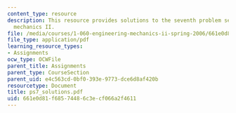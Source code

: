 ```yaml
---
content_type: resource
description: This resource provides solutions to the seventh problem set on engineering
  mechanics II.
file: /media/courses/1-060-engineering-mechanics-ii-spring-2006/661e0d81f68574486c3ecf066a2f4611_ps7_solutions.pdf
file_type: application/pdf
learning_resource_types:
- Assignments
ocw_type: OCWFile
parent_title: Assignments
parent_type: CourseSection
parent_uid: e4c563cd-0bf0-393e-9773-dce6d8af420b
resourcetype: Document
title: ps7_solutions.pdf
uid: 661e0d81-f685-7448-6c3e-cf066a2f4611
---
```

